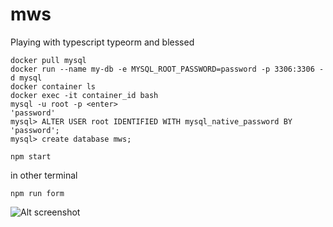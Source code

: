 # mws
Playing with typescript typeorm and blessed 


```
docker pull mysql
docker run --name my-db -e MYSQL_ROOT_PASSWORD=password -p 3306:3306 -d mysql
docker container ls
docker exec -it container_id bash
mysql -u root -p <enter>
'password'
mysql> ALTER USER root IDENTIFIED WITH mysql_native_password BY 'password';
mysql> create database mws;
```

```
npm start
```

in other terminal

```
npm run form
```

![Alt screenshot](https://raw.githubusercontent.com/helio-frota/mws/master/mws.jpg)